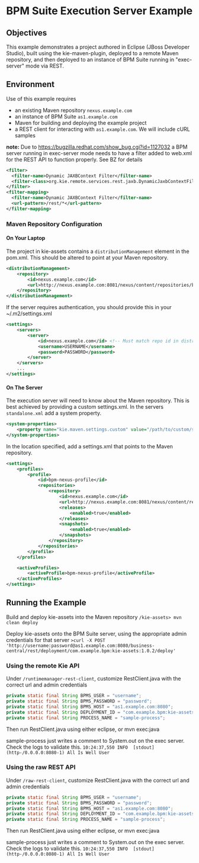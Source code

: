 # BPM Suite Execution Server Example

## Objectives

This example demonstrates a project authored in Eclipse (JBoss Developer Studio), built using the kie-maven-plugin, deployed to a remote Maven repository, and then deployed to an instance of BPM Suite running in "exec-server" mode via REST.

## Environment

Use of this example requires 
* an existing Maven repository `nexus.example.com`
* an instance of BPM Suite `as1.example.com`
* Maven for building and deploying the example project
* a REST client for interacting with `as1.example.com`. We will include cURL samples

__note:__ Due to https://bugzilla.redhat.com/show_bug.cgi?id=1127032 a BPM server running in exec-server mode needs to have a filter added to web.xml for the REST API to function properly. See BZ for details
```xml
<filter>
  <filter-name>Dynamic JAXBContext Filter</filter-name>
  <filter-class>org.kie.remote.services.rest.jaxb.DynamicJaxbContextFilter</filter-class>
</filter>
<filter-mapping>
  <filter-name>Dynamic JAXBContext Filter</filter-name>
  <url-pattern>/rest/*</url-pattern>
</filter-mapping>
```

### Maven Repository Configuration
#### On Your Laptop
The project in kie-assets contains a `distributionManagement` element in the pom.xml. This should be altered to point at your Maven repository.
```xml
<distributionManagement>
    <repository>
        <id>nexus.example.com</id>
        <url>http://nexus.example.com:8081/nexus/content/repositories/bpm</url>
    </repository>
</distributionManagement>
```

If the server requires authentication, you should provide this in your ~/.m2/settings.xml
```xml
<settings>
    <servers>
        <server>
            <id>nexus.example.com</id> <!-- Must match repo id in distributionManagement -->
            <username>USERNAME</username>
            <password>PASSWORD</password>
        </server>
    </servers>
    ...
</settings>
```
#### On The Server
The execution server will need to know about the Maven repository. This is best achieved by providing a custom settings.xml. In the servers `standalone.xml` add a system property.
```xml
<system-properties>
    <property name="kie.maven.settings.custom" value="/path/to/custom/settings.xml"/>
</system-properties>
```

In the location specified, add a settings.xml that points to the Maven repository.
```xml
<settings>
    <profiles>
        <profile>
            <id>bpm-nexus-profile</id>
            <repositories>
                <repository>
                    <id>nexus.example.com</id>
                    <url>http://nexus.example.com:8081/nexus/content/repositories/bpm</url>
                    <releases>
                        <enabled>true</enabled>
                    </releases>
                    <snapshots>
                        <enabled>true</enabled>
                    </snapshots>
                </repository>
            </repositories>
        </profile>
    </profiles>

    <activeProfiles>
        <activeProfile>bpm-nexus-profile</activeProfile>
    </activeProfiles>
</settings>
```


## Running the Example
Build and deploy kie-assets into the Maven repository
`/kie-assets> mvn clean deploy`

Deploy kie-assets onto the BPM Suite server, using the appropriate admin credentials for that server
`>curl -X POST 'http://username:password@as1.example.com:8080/business-central/rest/deployment/com.example.bpm:kie-assets:1.0.2/deploy'`

### Using the remote Kie API
Under `/runtimemanager-rest-client`, customize RestClient.java with the correct url and admin credentials
```java
private static final String BPMS_USER = "username";
private static final String BPMS_PASSWORD = "password";
private static final String BPMS_HOST = "as1.example.com:8080";
private static final String DEPLOYMENT_ID = "com.example.bpm:kie-assets:1.0.2";
private static final String PROCESS_NAME = "sample-process";
```
Then run RestClient.java using either eclipse, or mvn exec:java

sample-process just writes a comment to System.out on the exec server. Check the logs to validate this.
`10:24:37,550 INFO  [stdout] (http-/0.0.0.0:8080-1) All Is Well User`

### Using the raw REST API
Under `/raw-rest-client`, customize RestClient.java with the correct url and admin credentials
```java
private static final String BPMS_USER = "username";
private static final String BPMS_PASSWORD = "password";
private static final String BPMS_HOST = "as1.example.com:8080";
private static final String DEPLOYMENT_ID = "com.example.bpm:kie-assets:1.0.2";
private static final String PROCESS_NAME = "sample-process";
```
Then run RestClient.java using either eclipse, or mvn exec:java

sample-process just writes a comment to System.out on the exec server. Check the logs to validate this.
`10:24:37,550 INFO  [stdout] (http-/0.0.0.0:8080-1) All Is Well User`


